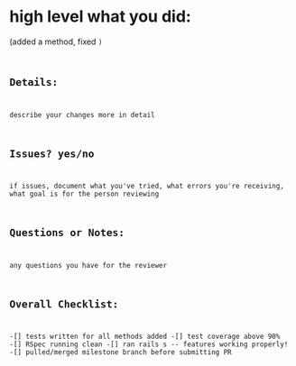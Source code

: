 # high level what you did:
(added a method, fixed <code>)

## Details:
describe your changes more in detail

## Issues? yes/no
if issues, document what you've tried, what errors you're receiving, what goal is for the person reviewing

## Questions or Notes:
any questions you have for the reviewer

## Overall Checklist:
-[] tests written for all methods added
-[] test coverage above 90%
-[] RSpec running clean
-[] ran rails s -- features working properly!
-[] pulled/merged milestone branch before submitting PR
